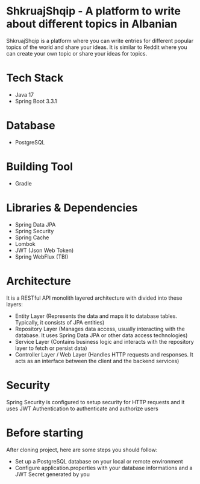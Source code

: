 # ShkruajShqip - A platform to write about different topics in Albanian

ShkruajShqip is a platform where you can write entries for different popular topics of the world and share your ideas. It is similar to Reddit where you can create your own topic or share your ideas for topics.


# Tech Stack

- Java 17
- Spring Boot 3.3.1

# Database
- PostgreSQL

# Building Tool
- Gradle

# Libraries & Dependencies
- Spring Data JPA
- Spring Security
- Spring Cache
- Lombok
- JWT (Json Web Token)
- Spring WebFlux (TBI)

# Architecture

It is a RESTful API monolith layered architecture with divided into these layers:

- Entity Layer (Represents the data and maps it to database tables. Typically, it consists of JPA entities)
- Repository Layer (Manages data access, usually interacting with the database. It uses Spring Data JPA or other data access technologies)
- Service Layer (Contains business logic and interacts with the repository layer to fetch or persist data)
- Controller Layer / Web Layer (Handles HTTP requests and responses. It acts as an interface between the client and the backend services)

# Security

Spring Security is configured to setup security for HTTP requests and it uses JWT Authentication to authenticate and authorize users


# Before starting

After cloning project, here are some steps you should follow:

- Set up a PostgreSQL database on your local or remote environment
- Configure application.properties with your database informations and a JWT Secret generated by you
